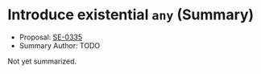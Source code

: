 # Introduce existential `any` (Summary)

* Proposal: [SE-0335](https://github.com/apple/swift-evolution/blob/main/proposals/0335-existential-any.md)
* Summary Author: TODO

Not yet summarized.
